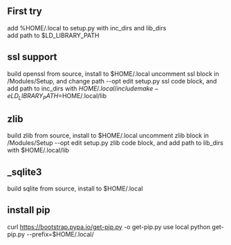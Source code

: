 ## First try
add %HOME/.local to setup.py with inc_dirs and lib_dirs </br>
add path to $LD_LIBRARY_PATH

## ssl support
build openssl from source, install to $HOME/.local
uncomment ssl block in /Modules/Setup, and change path
--opt edit setup.py ssl code block, and add path to inc_dirs with $HOME/.local/include
make -e LD_LIBRARY_PATH=$HOME/.local/lib

## zlib
build zlib from source, install to $HOME/.local
uncomment zlib block in /Modules/Setup
--opt edit setup.py zlib code block, and add path to lib_dirs with $HOME/.local/lib

## _sqlite3
build sqlite from source, install to $HOME/.local

## install pip
curl https://bootstrap.pypa.io/get-pip.py -o get-pip.py
use local python get-pip.py --prefix=$HOME/.local/

